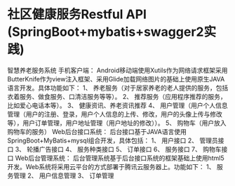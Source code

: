 # 社区健康服务Restful API  (SpringBoot+mybatis+swagger2实践)


智慧养老服务系统
手机客户端：
Android移动端使用Xutils作为网络请求框架采用ButterKnife作为view注入框架、采用Glide加载网络图片的基础上使用原生JAVA语言开发。具体功能如下：
1、	养老服务（对于居家养老的老人提供的服务，包括衣着服务、做食服务、口清洁服务等等）。
2、	推荐服务（应用程序推荐的服务，比如爱心电话本等）。
3、	健康资讯、养老资讯推荐
4、	用户管理（用户个人信息管理（用户的注册、登录，用户个人信息的上传、修改，用户的头像上传与修改等），用户订单管理，用户地址管理（用户地址的修改））。
5、	购物车（用户放入购物车的服务）
Web后台接口系统：
后台接口基于JAVA语言使用SpringBoot+MyBatis+mysql组合开发，具体包括：
1、	用户接口
2、	管理员接口
3、	轮播广告接口
4、	服务种类接口
5、	订单接口
6、	服务接口
7、	购物车接口
Web后台管理系统：
后台管理系统基于后台接口系统的框架基础上使用html5开发。Web系统将采用云平台的方式部署于腾讯云服务器上。功能如下：
1、	服务管理
2、	用户信息管理
3、	订单管理


